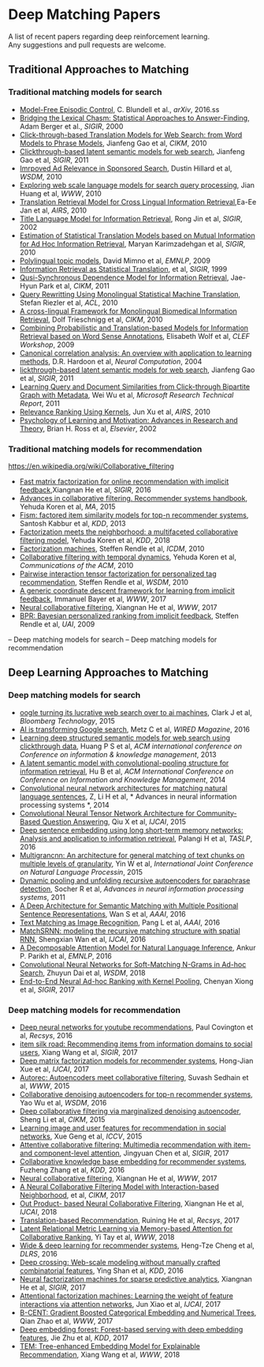 # Deep Matching Papers
A list of recent papers regarding deep reinforcement learning. <br>
Any suggestions and pull requests are welcome. 

<!-- # Bookmarks
  ## [Traditional Approaches to Matching](#traditional-approaches-to-matching)

    ### Traditional matching models for search 

    ### Traditional matching models for recommendation

  ## [Deep Learning Approaches to Matching](#deep-Learning-approaches-to-matching)

    ### Deep matching models for search

    ### Deep matching models for recommendation -->

## Traditional Approaches to Matching
  
 ### Traditional matching models for search 
  * [Model-Free Episodic Control](http://arxiv.org/abs/1606.04460), C. Blundell et al., *arXiv*, 2016.ss
  * [Bridging the Lexical Chasm: Statistical Approaches to Answer-Finding](), Adam Berger et al., *SIGIR*, 2000
  * [Click-through-based Translation Models for Web Search: from Word Models to Phrase Models](), Jianfeng Gao et al, *CIKM*, 2010
  * [Clickthrough-based latent semantic models for web search](), Jianfeng Gao et al, *SIGIR*, 2011 
  * [Imrpoved Ad Relevance in Sponsored Search](), Dustin Hillard et al, *WSDM*, 2010 
  * [Exploring web scale language models for search query processing](), Jian Huang et al, *WWW*, 2010 
  * [Translation Retrieval Model for Cross Lingual Information Retrieval](),Ea-Ee Jan et al, *AIRS*, 2010 
  * [Title Language Model for Information Retrieval](), Rong Jin et al, *SIGIR*, 2002 
  * [Estimation of Statistical Translation Models based on Mutual Information for Ad Hoc Information Retrieval](), Maryan Karimzadehgan et al, *SIGIR*, 2010  
  * [Polylingual topic models](), David Mimno et al, *EMNLP*, 2009   
  * [Information Retrieval as Statistical Translation](), et al, *SIGIR*, 1999   
  * [Qusi-Synchronous Dependence Model for Information Retrieval](), Jae-Hyun Park et al, *CIKM*, 2011   
  * [Query Rewritting Using Monolingual Statistical Machine Translation](), Stefan Riezler et al, *ACL*, 2010   
  * [ A cross-lingual Framework for Monolingual Biomedical Information Retrieval](), Dolf Trieschnigg et al, *CIKM*, 2010   
  * [Combining Probabilistic and Translation-based Models for Information Retrieval based on Word Sense Annotations](), Elisabeth Wolf et al, *CLEF Workshop*, 2009   
  * [Canonical correlation analysis: An overview with application to learning methods](), D.R. Hardoon et al, *Neural Computation*, 2004    
  * [lickthrough-based latent semantic models for web search](), Jianfeng Gao et al, *SIGIR*, 2011    
  * [Learning Query and Document Similarities from Click-through Bipartite Graph with Metadata](), Wei Wu et al, *Microsoft Research Technical Report*, 2011     
  * [Relevance Ranking Using Kernels](), Jun Xu et al, *AIRS*, 2010   
  * [Psychology of Learning and Motivation: Advances in Research and Theory](), Brian H. Ross et al, *Elsevier*, 2002   
  <!-- * [](), et al, *  *,     -->
  <!-- • Jianfeng Gao : Statistical Translation and Web Search Ranking. http://research.microsoft.com/enus/um/people/jfgao/paper/SMT4IR.res.pptx -->  
  <!-- * [](), et al, *  *, -->
  <!-- • R. Rosipal and N. Krämer. Overview and recent advances in partial least squares. Subspace, Latent Structure and Feature Selection, 2006. --> 
  <!-- * [](), et al, *  *, -->
  <!-- • Hector Garcia-Molina, Georgia Koutrika, Aditya Parameswaran, Information Seeking: Convergence of Search, Recommendations, and Advertising Communications of the ACM, Vol. 54 No. 11, Pages 121-130. -->


 ### Traditional matching models for recommendation 

  https://en.wikipedia.org/wiki/Collaborative_filtering
  * [Fast matrix factorization for online recommendation with implicit feedback](),Xiangnan He et al, *SIGIR*, 2016
  * [Advances in collaborative filtering. Recommender systems handbook](), Yehuda Koren et al, *MA*, 2015
  * [Fism: factored item similarity models for top-n recommender systems](), Santosh Kabbur et al, *KDD*, 2013
  * [Factorization meets the neighborhood: a multifaceted collaborative filtering model](), Yehuda Koren et al, *KDD*, 2018
  * [Factorization machines](), Steffen Rendle et al, *ICDM*, 2010
  * [Collaborative filtering with temporal dynamics](), Yehuda Koren et al, *Communications of the ACM*, 2010
  * [Pairwise interaction tensor factorization for personalized tag recommendation](), Steffen Rendle et al, *WSDM*, 2010
  * [A generic coordinate descent framework for learning from implicit feedback](), Immanuel Bayer et al, *WWW*, 2017
  * [Neural collaborative filtering](), Xiangnan He et al, *WWW*, 2017
  * [BPR: Bayesian personalized ranking from implicit feedback](), Steffen Rendle et al, *UAI*, 2009
  




  – Deep matching models for search
  – Deep matching models for recommendation
  

## Deep Learning Approaches to Matching
 ### Deep matching models for search

  * [oogle turning its lucrative web search over to ai machines](), Clark J et al, *Bloomberg Technology*, 2015
  * [AI is transforming Google search](), Metz C et al, *WIRED Magazine*, 2016
  * [Learning deep structured semantic models for web search using clickthrough data](), Huang P S et al, *ACM international conference on Conference on information & knowledge management*, 2013
  * [A latent semantic model with convolutional-pooling structure for information retrieval](), Hu B et al, *ACM International Conference on Conference on
Information and Knowledge Management*, 2014
  * [Convolutional neural network architectures for matching natural language sentences](), Z, Li H et al, * Advances in neural information processing systems *, 2014
  * [Convolutional Neural Tensor Network Architecture for Community-Based Question Answering](), Qiu X et al, *IJCAI*, 2015
  * [Deep sentence embedding using long short-term memory networks: Analysis and application to information retrieval](), Palangi H et al, *TASLP*, 2016
  * [Multigrancnn: An architecture for general matching of text chunks on multiple levels of granularity](), Yin W et al, *International Joint Conference on Natural Language Processin*, 2015
  * [Dynamic pooling and unfolding recursive autoencoders for paraphrase detection](), Socher R et al, *Advances in neural information processing systems*, 2011
  * [A Deep Architecture for Semantic Matching with Multiple Positional Sentence Representations](), Wan S et al, *AAAI*, 2016
  * [Text Matching as Image Recognition](), Pang L et al, *AAAI*, 2016
  * [MatchSRNN: modeling the recursive matching structure with spatial RNN](), Shengxian Wan et al, *IJCAI*, 2016
  * [A Decomposable Attention Model for Natural Language Inference](), Ankur P. Parikh et al, *EMNLP*, 2016
  * [Convolutional Neural Networks for Soft-Matching N-Grams in Ad-hoc Search](), Zhuyun Dai et al, *WSDM*, 2018
  * [End-to-End Neural Ad-hoc Ranking with Kernel Pooling](), Chenyan Xiong et al, *SIGIR*, 2017
  

 ### Deep matching models for recommendation
  * [Deep neural networks for youtube recommendations](), Paul Covington et al, *Recsys*, 2016
  * [item silk road: Recommending items from information domains to social users](), Xiang Wang et al, *SIGIR*, 2017
  * [Deep matrix factorization models for recommender systems](), Hong-Jian Xue et al, *IJCAI*, 2017
  * [Autorec: Autoencoders meet collaborative filtering](), Suvash Sedhain et al, *WWW*, 2015
  * [Collaborative denoising autoencoders for top-n recommender systems](), Yao Wu et al, *WSDM*, 2016
  * [Deep collaborative filtering via marginalized denoising autoencoder](), Sheng Li et al, *CIKM*, 2015
  * [Learning image and user features for recommendation in social networks](), Xue Geng et al, *ICCV*, 2015
  * [Attentive collaborative filtering: Multimedia recommendation with item-and component-level attention](), Jingyuan Chen et al, *SIGIR*, 2017
  * [Collaborative knowledge base embedding for recommender systems](), Fuzheng Zhang et al, *KDD*, 2016
  * [Neural collaborative filtering](), Xiangnan He et al, *WWW*, 2017
  * [A Neural Collaborative Filtering Model with Interaction-based Neighborhood](), et al, *CIKM*, 2017
  * [Out Product- based Neural Collaborative Filtering](), Xiangnan He et al, *IJCAI*, 2018
  * [Translation-based Recommendation](), Ruining He et al, *Recsys*, 2017
  * [Latent Relational Metric Learning via Memory-based Attention for Collaborative Ranking](), Yi Tay et al, *WWW*, 2018
  * [Wide & deep learning for recommender systems](), Heng-Tze Cheng et al, *DLRS*, 2016
  * [Deep crossing: Web-scale modeling without manually crafted combinatorial features](), Ying Shan et al, *KDD*, 2016
  * [Neural factorization machines for sparse predictive analytics](), Xiangnan He et al, *SIGIR*, 2017
  * [Attentional factorization machines: Learning the weight of feature interactions via attention networks](), Jun Xiao et al, *IJCAI*, 2017
  * [B-CENT: Gradient Boosted Categorical Embedding and Numerical Trees](), Qian Zhao et al, *WWW*, 2017
  * [Deep embedding forest: Forest-based serving with deep embedding features](), Jie Zhu et al, *KDD*, 2017
  * [TEM: Tree-enhanced Embedding Model for Explainable Recommendation](), Xiang Wang et al, *WWW*, 2018

